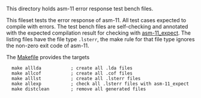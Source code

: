 This directory holds asm-11 error response test bench files.

This fileset tests the error response of asm-11.
All test cases expected to compile with errors.
The test bench files are self-checking and annotated with the expected
compilation result for checking with [asm-11_expect](../../bin/asm-11_expect).
The listing files have the file type `.lsterr`, the make rule for that file type
ignores the non-zero exit code of asm-11.

The [Makefile](Makefile) provides the targets
```
  make alllda           ; create all .lda files
  make allcof           ; create all .cof files
  make alllst           ; create all .lsterr files
  make allexp           ; check all .lsterr files with asm-11_expect
  make distclean        ; remove all generated files
```
